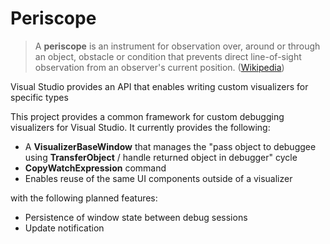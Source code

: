 # Periscope

> A **periscope** is an instrument for observation over, around or through an object, obstacle or condition that prevents direct line-of-sight observation from an observer's current position. ([Wikipedia](https://en.wikipedia.org/wiki/Periscope))

Visual Studio provides an API that enables writing custom visualizers for specific types 

This project provides a common framework for custom debugging visualizers for Visual Studio. It currently provides the following:

* A **VisualizerBaseWindow** that manages the "pass object to debuggee using **TransferObject** / handle returned object in debugger" cycle
* **CopyWatchExpression** command
* Enables reuse of the same UI components outside of a visualizer 

with the following planned features:

* Persistence of window state between debug sessions
* Update notification
